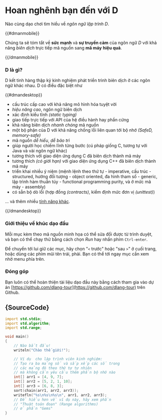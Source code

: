 # Hoan nghênh bạn đến với D

Nào cùng dạo chơi tìm hiểu về *ngôn ngữ lập trình D*.

{{#dmanmobile}}

Chúng ta sẽ tóm tắt về __sức mạnh__ và __sự truyền cảm__
của ngôn ngữ *D* với khả năng *biên dịch* trực tiếp mã nguồn sang __mã máy__ __hiệu quả__.

{{/dmanmobile}}

### D là gì?

D kết tinh hàng thập kỷ kinh nghiệm phát triển trình biên dịch ở
các ngôn ngữ khác nhau. D có điều đặc biệt như

{{#dmandesktop}}

- cấu trúc cấp cao với khả năng mô hình hóa tuyệt vời
- _hiệu năng cao_, ngôn ngữ biên dịch
- xác định kiểu tĩnh _(static typing)_
- giao tiếp trực tiếp với API của hệ điều hành hay phần cứng
- khả năng biên dịch _nhanh chóng_ mã nguồn
- một bộ phận của D với khả năng chống lỗi liên quan tới bộ nhớ _(SafeD, memory-safe)_
- mã nguồn _dễ hiểu_, _dễ bảo trì_
- giúp người học chiếm lĩnh từng bước (cú pháp giống C, tương tự với Java và vài ngôn ngữ khác)
- tương thích với giao diện ứng dụng C đã biên dịch thành mã máy
- tương thích _(có giới hạn)_ với giao diện ứng dụng C++ đã biên dịch thành mã máy
- triển khai nhiều ý niệm (mệnh lệnh theo thứ tự - imperative,
    cấu trúc - structured,
    hướng đối tượng - object oriented,
    đa hình tham số  - generic,
    lập trình hàm thuần túy - functional programming purity,
    và ở mức mã máy - assembly)
- có sẵn bộ dò lỗi (hợp đồng _(contracts)_, kiểm định mức đơn vị _(unittest)_)

... và thêm nhiều  [tính năng khác](http://dlang.org/overview.html).

{{/dmandesktop}}

### Giới thiệu về khúc dạo đầu

Mỗi mục kèm theo mã nguồn minh họa có thể sửa đổi được từ trình duyệt,
và bạn có thể chạy thử bằng cách chọn *Run* hay nhấn phím `Ctrl-enter`.

Để chuyển tới lui giữ các mục, hãy chọn "`<` trước" hoặc "sau `>`"
ở cuối trang, hoặc dùng các phím mũi tên trái, phải.
Bạn có thể tới ngay mục cần xem nhờ menu phía trên.

### Đóng góp

Bạn luôn có thể hoàn thiện tài liệu dạo đầu này bằng cách
tham gia vào dự án [https://github.com/dlang-tour](https://github.com/dlang-tour)
trên Github.

## {SourceCode}

```d
import std.stdio;
import std.algorithm;
import std.range;

void main()
{
    // Nào bắt đầu!
    writeln("Chào thế giới!");

    // Ví dụ  cho lập trình viên kinh nghiệm:
    // Tạo ra ba mảng số và sắp xếp các số trong
    // các mảng đó theo thứ tự tự nhiên
    // mà không cần yêu cầu thêm phần bộ nhớ nào
    int[] arr1 = [4, 9, 7];
    int[] arr2 = [5, 2, 1, 10];
    int[] arr3 = [6, 8, 3];
    sort(chain(arr1, arr2, arr3));
    writefln("%s\n%s\n%s\n", arr1, arr2, arr3);
    // Để hiểu hơn về ví dụ này, hãy xem phần
    // "Thuật toán đoạn" (Range algorithms)
    // ở phần "Gems"
}
```
